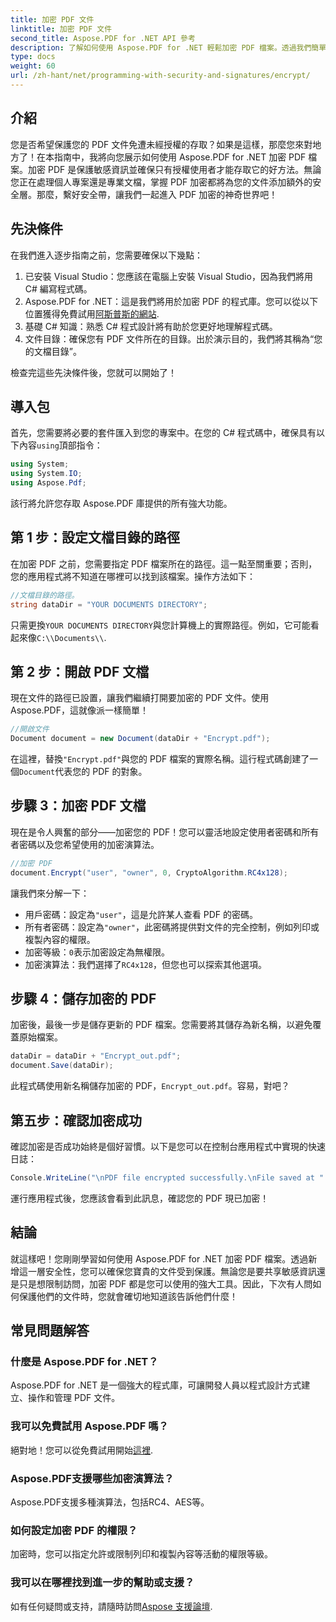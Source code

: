 ```yaml
---
title: 加密 PDF 文件
linktitle: 加密 PDF 文件
second_title: Aspose.PDF for .NET API 參考
description: 了解如何使用 Aspose.PDF for .NET 輕鬆加密 PDF 檔案。透過我們簡單的逐步指南保護敏感資訊。
type: docs
weight: 60
url: /zh-hant/net/programming-with-security-and-signatures/encrypt/
---
```

## 介紹

您是否希望保護您的 PDF 文件免遭未經授權的存取？如果是這樣，那麼您來對地方了！在本指南中，我將向您展示如何使用 Aspose.PDF for .NET 加密 PDF 檔案。加密 PDF 是保護敏感資訊並確保只有授權使用者才能存取它的好方法。無論您正在處理個人專案還是專業文檔，掌握 PDF 加密都將為您的文件添加額外的安全層。那麼，繫好安全帶，讓我們一起進入 PDF 加密的神奇世界吧！

## 先決條件

在我們進入逐步指南之前，您需要確保以下幾點：

1. 已安裝 Visual Studio：您應該在電腦上安裝 Visual Studio，因為我們將用 C# 編寫程式碼。
2.  Aspose.PDF for .NET：這是我們將用於加密 PDF 的程式庫。您可以從以下位置獲得免費試用[阿斯普斯的網站](https://releases.aspose.com/).
3. 基礎 C# 知識：熟悉 C# 程式設計將有助於您更好地理解程式碼。
4. 文件目錄：確保您有 PDF 文件所在的目錄。出於演示目的，我們將其稱為“您的文檔目錄”。

檢查完這些先決條件後，您就可以開始了！

## 導入包

首先，您需要將必要的套件匯入到您的專案中。在您的 C# 程式碼中，確保具有以下內容`using`頂部指令：

```csharp
using System;
using System.IO;
using Aspose.Pdf;
```

該行將允許您存取 Aspose.PDF 庫提供的所有強大功能。

## 第 1 步：設定文檔目錄的路徑

在加密 PDF 之前，您需要指定 PDF 檔案所在的路徑。這一點至關重要；否則，您的應用程式將不知道在哪裡可以找到該檔案。操作方法如下：

```csharp
//文檔目錄的路徑。
string dataDir = "YOUR DOCUMENTS DIRECTORY";
```

只需更換`YOUR DOCUMENTS DIRECTORY`與您計算機上的實際路徑。例如，它可能看起來像`C:\\Documents\\`.

## 第 2 步：開啟 PDF 文檔

現在文件的路徑已設置，讓我們繼續打開要加密的 PDF 文件。使用 Aspose.PDF，這就像派一樣簡單！

```csharp
//開啟文件
Document document = new Document(dataDir + "Encrypt.pdf");
```

在這裡，替換`"Encrypt.pdf"`與您的 PDF 檔案的實際名稱。這行程式碼創建了一個`Document`代表您的 PDF 的對象。

## 步驟 3：加密 PDF 文檔

現在是令人興奮的部分——加密您的 PDF！您可以靈活地設定使用者密碼和所有者密碼以及您希望使用的加密演算法。

```csharp
//加密 PDF
document.Encrypt("user", "owner", 0, CryptoAlgorithm.RC4x128);
```

讓我們來分解一下：
- 用戶密碼：設定為`"user"`，這是允許某人查看 PDF 的密碼。
- 所有者密碼：設定為`"owner"`，此密碼將提供對文件的完全控制，例如列印或複製內容的權限。
- 加密等級：`0`表示加密設定為無權限。
- 加密演算法：我們選擇了`RC4x128`，但您也可以探索其他選項。

## 步驟 4：儲存加密的 PDF

加密後，最後一步是儲存更新的 PDF 檔案。您需要將其儲存為新名稱，以避免覆蓋原始檔案。

```csharp
dataDir = dataDir + "Encrypt_out.pdf";
document.Save(dataDir);
```

此程式碼使用新名稱儲存加密的 PDF，`Encrypt_out.pdf`。容易，對吧？

## 第五步：確認加密成功

確認加密是否成功始終是個好習慣。以下是您可以在控制台應用程式中實現的快速日誌：

```csharp
Console.WriteLine("\nPDF file encrypted successfully.\nFile saved at " + dataDir);
```

運行應用程式後，您應該會看到此訊息，確認您的 PDF 現已加密！

## 結論

就這樣吧！您剛剛學習如何使用 Aspose.PDF for .NET 加密 PDF 檔案。透過新增這一層安全性，您可以確保您寶貴的文件受到保護。無論您是要共享敏感資訊還是只是想限制訪問，加密 PDF 都是您可以使用的強大工具。因此，下次有人問如何保護他們的文件時，您就會確切地知道該告訴他們什麼！

## 常見問題解答

### 什麼是 Aspose.PDF for .NET？
Aspose.PDF for .NET 是一個強大的程式庫，可讓開發人員以程式設計方式建立、操作和管理 PDF 文件。

### 我可以免費試用 Aspose.PDF 嗎？
絕對地！您可以從免費試用開始[這裡](https://releases.aspose.com/).

### Aspose.PDF支援哪些加密演算法？
Aspose.PDF支援多種演算法，包括RC4、AES等。

### 如何設定加密 PDF 的權限？
加密時，您可以指定允許或限制列印和複製內容等活動的權限等級。

### 我可以在哪裡找到進一步的幫助或支援？
如有任何疑問或支持，請隨時訪問[Aspose 支援論壇](https://forum.aspose.com/c/pdf/10).